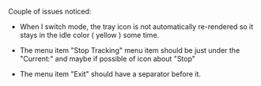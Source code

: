 Couple of issues noticed:

- When I switch mode, the tray icon is not automatically re-rendered so it stays in the idle color ( yellow ) some time.

- The menu item "Stop Tracking" menu item should be just under the "Current:" and maybe if possible of icon about "Stop"

- The menu item "Exit" should have a separator before it.
